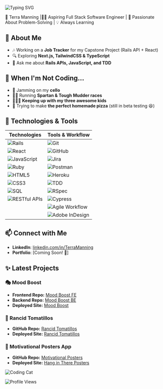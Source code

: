 ![Typing SVG](https://readme-typing-svg.herokuapp.com?font=Fira+Code&size=30&pause=1000&color=FFA500&center=true&vCenter=true&width=600&lines=Hi%2C+I'm+Terra!;Full+Stack+Software+Engineer;Always+Learning+and+Building!)

🌟 Terra Manning |👩‍💻 Aspiring Full Stack Software Engineer | 🚀 Passionate About Problem-Solving | 💡 Always Learning  

## 🌱 About Me
- 🎶 Working on a **Job Tracker** for my Capstone Project (Rails API + React)
- 🔍 Exploring **Next.js, TailwindCSS & TypeScript**
- 💬 Ask me about **Rails APIs, JavaScript, and TDD**

## 🎢 When I'm Not Coding...
- 🎻 Jamming on my **cello** 
- 🏃‍♀️ Running **Spartan & Tough Mudder races** 
- 👩‍👧‍👦 **Keeping up with my three awesome kids**  
- 🍕 Trying to make **the perfect homemade pizza** (still in beta testing 😆)  

## 🔧 Technologies & Tools  

| **Technologies** | **Tools & Workflow** |
|------------------|---------------------|
| ![Rails](https://img.shields.io/badge/-Rails-CC0000?style=flat&logo=ruby-on-rails&logoColor=white) | ![Git](https://img.shields.io/badge/-Git-F05032?style=flat&logo=git&logoColor=white) |
| ![React](https://img.shields.io/badge/-React-61DAFB?style=flat&logo=react&logoColor=black) | ![GitHub](https://img.shields.io/badge/-GitHub-181717?style=flat&logo=github&logoColor=white) |
| ![JavaScript](https://img.shields.io/badge/-JavaScript-F7DF1E?style=flat&logo=javascript&logoColor=black) | ![Jira](https://img.shields.io/badge/-Jira-0052CC?style=flat&logo=jira&logoColor=white) |
| ![Ruby](https://img.shields.io/badge/-Ruby-CC342D?style=flat&logo=ruby&logoColor=white) | ![Postman](https://img.shields.io/badge/-Postman-FF6C37?style=flat&logo=postman&logoColor=white) |
| ![HTML5](https://img.shields.io/badge/-HTML5-E34F26?style=flat&logo=html5&logoColor=white) | ![Heroku](https://img.shields.io/badge/-Heroku-430098?style=flat&logo=heroku&logoColor=white) |
| ![CSS3](https://img.shields.io/badge/-CSS3-1572B6?style=flat&logo=css3&logoColor=white) | ![TDD](https://img.shields.io/badge/-Test--Driven_Development-000000?style=flat) |
| ![SQL](https://img.shields.io/badge/-SQL-4479A1?style=flat&logo=postgresql&logoColor=white) | ![RSpec](https://img.shields.io/badge/-RSpec-FF4088?style=flat&logo=ruby&logoColor=white) |
| ![RESTful APIs](https://img.shields.io/badge/-RESTful_APIs-02569B?style=flat) | ![Cypress](https://img.shields.io/badge/-Cypress-17202C?style=flat&logo=cypress&logoColor=white) |
|  | ![Agile Workflow](https://img.shields.io/badge/-Agile_Workflow-0052CC?style=flat) |
|  | ![Adobe InDesign](https://img.shields.io/badge/-Adobe_InDesign-FF3366?style=flat&logo=adobeindesign&logoColor=white) |

## 📫 Connect with Me
- **LinkedIn**: [linkedin.com/in/TerraManning](https://linkedin.com/in/terra-manning/)
- **Portfolio**: [Coming Soon! 🚀]

## ✨ Latest Projects

### 🎭 Mood Boost
- **Frontend Repo:** [Mood Boost FE](https://github.com/TDManning/mood_boost_fe)  
- **Backend Repo:** [Mood Boost BE](https://github.com/TDManning/mood_boost_be)  
- **Deployed Site:** [Mood Boost](https://mood-boost-fe.vercel.app/)

### 🍅 Rancid Tomatillos
- **GitHub Repo:** [Rancid Tomatillos](https://github.com/TDManning/rancid-tomatillos)  
- **Deployed Site:** [Rancid Tomatillos](https://rancid-tomatillos-a8epnhzkd-tdmannings-projects.vercel.app/)

### 🎨 Motivational Posters App
- **GitHub Repo:** [Motivational Posters](https://github.com/TerraManning/motivational-posters)  
- **Deployed Site:** [Hang in There Posters](https://hanginthereposters.netlify.app/)
  

![Coding Cat](https://media.giphy.com/media/JIX9t2j0ZTN9S/giphy.gif)  

![Profile Views](https://komarev.com/ghpvc/?username=TDManning&label=PROFILE+VIEWS&style=flat-square&color=orange)
